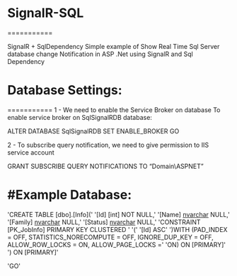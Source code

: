# SignalR-SQL
===========

SignalR + SqlDependency
Simple example of Show Real Time Sql Server database change Notification in ASP .Net using SignalR and Sql Dependency

# Database Settings:
===========
1 - We need to enable the Service Broker on database
To enable service broker on SqlSignalRDB database:


ALTER DATABASE SqlSignalRDB SET ENABLE_BROKER
GO

2 - To subscribe query notification, we need to give permission to IIS service account

GRANT SUBSCRIBE QUERY NOTIFICATIONS TO “Domain\ASPNET”

#Example Database:
===========

'CREATE TABLE [dbo].[Info]('
	'[Id] [int] NOT NULL,'
	'[Name] [nvarchar](50) NULL,'
	'[Family] [nvarchar](50) NULL,'
	'[Status] [nvarchar](50) NULL,'
 'CONSTRAINT [PK_JobInfo] PRIMARY KEY CLUSTERED '
'('
	'[Id] ASC'
')WITH (PAD_INDEX  = OFF, STATISTICS_NORECOMPUTE  = OFF, IGNORE_DUP_KEY = OFF, ALLOW_ROW_LOCKS  = ON, ALLOW_PAGE_LOCKS  =' 'ON) ON [PRIMARY]'
') ON [PRIMARY]'

'GO'
